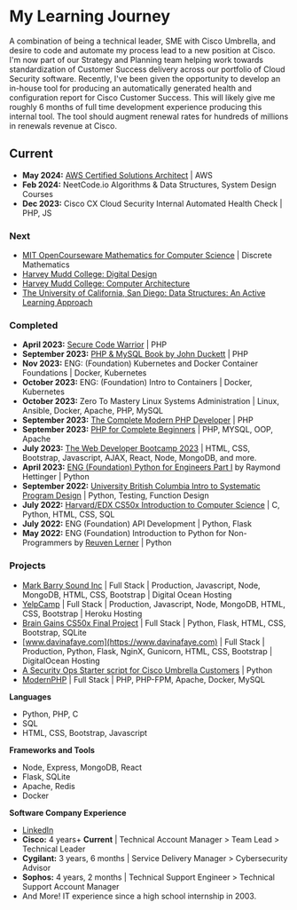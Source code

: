 # My Learning Journey

A combination of being a technical leader, SME with Cisco Umbrella, and desire to code and automate my process lead to a new position at Cisco. I'm now part of our Strategy and Planning team helping work towards standardization of Customer Success delivery across our portfolio of Cloud Security software. Recently, I've been given the opportunity to develop an in-house tool for producing an automatically generated health and configuration report for Cisco Customer Success. This will likely give me roughly 6 months of full time development experience producing this internal tool. The tool should augment renewal rates for hundreds of millions in renewals revenue at Cisco. 

## **Current**
- **May 2024:** [AWS Certified Solutions Architect](https://learn.cantrill.io/courses/1820301) | AWS
- **Feb 2024:** NeetCode.io Algorithms & Data Structures, System Design Courses
- **Dec 2023:** Cisco CX Cloud Security Internal Automated Health Check | PHP, JS

### **Next**
- [MIT OpenCourseware Mathematics for Computer Science](https://ocw.mit.edu/courses/6-042j-mathematics-for-computer-science-fall-2010/) | Discrete Mathematics
- [Harvey Mudd College: Digital Design](https://www.edx.org/learn/engineering/harvey-mudd-college-digital-design-2)
- [Harvey Mudd College: Computer Architecture](https://www.edx.org/learn/engineering/harvey-mudd-college-computer-architecture)
- [The University of California, San Diego: Data Structures: An Active Learning Approach](https://www.edx.org/learn/computer-science/the-university-of-california-san-diego-data-structures-an-active-learning-approach)

### **Completed**
- **April 2023:** [Secure Code Warrior](https://www.securecodewarrior.com/) | PHP
- **September 2023:** [PHP & MySQL Book by John Duckett](https://phpandmysql.com/) | PHP
- **Nov 2023:** ENG: (Foundation) Kubernetes and Docker Container Foundations | Docker, Kubernetes
- **October 2023:** ENG: (Foundation) Intro to Containers | Docker, Kubernetes
- **October 2023:** Zero To Mastery Linux Systems Administration | Linux, Ansible, Docker, Apache, PHP, MySQL
- **September 2023:** [The Complete Modern PHP Developer](https://www.udemy.com/course/complete-modern-php-developer) | PHP
- **September 2023:** [PHP for Complete Beginners](https://www.udemy.com/course/php-for-complete-beginners-includes-msql-object-oriented) | PHP, MYSQL, OOP, Apache
- **July 2023:** [The Web Developer Bootcamp 2023](https://www.udemy.com/course/the-web-developer-bootcamp) | HTML, CSS, Bootstrap, Javascript, AJAX, React, Node, MongoDB, and more.
- **April 2023:** [ENG (Foundation) Python for Engineers Part I](https://twitter.com/raymondh) by Raymond Hettinger | Python
- **September 2022:** [University British Columbia Intro to Systematic Program Design](https://extendedlearning.ubc.ca/programs/introduction-systematic-program-design-python) | Python, Testing, Function Design
- **July 2022:** [Harvard/EDX CS50x Introduction to Computer Science](https://www.edx.org/learn/computer-science/harvard-university-cs50-s-introduction-to-computer-science) | C, Python, HTML, CSS, SQL
- **July 2022:** ENG (Foundation) API Development | Python, Flask
- **May 2022:** ENG (Foundation) Introduction to Python for Non-Programmers by [Reuven Lerner](https://twitter.com/reuvenmlerner) | Python
  
### **Projects**
- [Mark Barry Sound Inc](https://www.markbarrysound.com) | Full Stack | Production, Javascript, Node, MongoDB, HTML, CSS, Bootstrap | Digital Ocean Hosting
- [YelpCamp](https://github.com/CodyCardinal/YelpCamp) | Full Stack | Production, Javascript, Node, MongoDB, HTML, CSS, Bootstrap | Heroku Hosting
- [Brain Gains CS50x Final Project](https://github.com/CodyCardinal/BrainGains) | Full Stack | Python, Flask, HTML, CSS, Bootstrap, SQLite
- [www.davinafaye.com](https://www.davinafaye.com) | Full Stack | Production, Python, Flask, NginX, Gunicorn, HTML, CSS, Bootstrap | DigitalOcean Hosting
- [A Security Ops Starter script for Cisco Umbrella Customers](https://github.com/CiscoDevNet/cloud-security/tree/master/Umbrella/Samples/SOCTools/NSD_Recheck) | Python
- [ModernPHP](https://github.com/CodyCardinal/modernphp) | Full Stack | PHP, PHP-FPM, Apache, Docker, MySQL

**Languages**
- Python, PHP, C
- SQL
- HTML, CSS, Bootstrap, Javascript

**Frameworks and Tools**
- Node, Express, MongoDB, React
- Flask, SQLite
- Apache, Redis
- Docker

**Software Company Experience**
- [LinkedIn](https://www.linkedin.com/in/cody-cardinal-896b661b/)
- **Cisco:** 4 years+ **Current** | Technical Account Manager > Team Lead > Technical Leader
- **Cygilant:** 3 years, 6 months | Service Delivery Manager > Cybersecurity Advisor
- **Sophos:** 4 years, 2 months | Technical Support Engineer > Technical Support Account Manager
- And More! IT experience since a high school internship in 2003.
